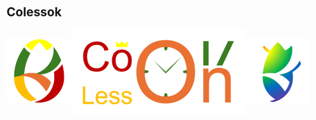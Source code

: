 # Colessok

<div style="display: flex; align-items: center;">
  <img src="logo.png" style="height: 150px;"/>
  <img src="banner2.png" style="height: 200px;"/>
  <img src="logo2.png" style="height: 150px;"/>
</div>
